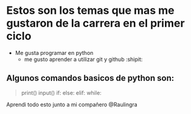# Estos son los temas que mas me gustaron de la carrera en el primer ciclo
  - Me gusta programar en python
    - me gusto aprender a utilizar git y github :shipit:

## Algunos comandos basicos de python son:
 > print()
 > input()
 > if:
 > else:
 > elif:
 > while:

 Aprendi todo esto junto a mi compañero @Raulingra
